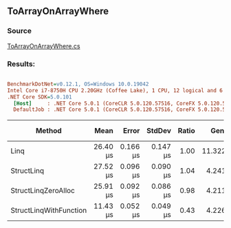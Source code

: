 ﻿## ToArrayOnArrayWhere

### Source
[ToArrayOnArrayWhere.cs](../../src/StructLinq.Benchmark/ToArrayOnArrayWhere.cs)

### Results:
``` ini

BenchmarkDotNet=v0.12.1, OS=Windows 10.0.19042
Intel Core i7-8750H CPU 2.20GHz (Coffee Lake), 1 CPU, 12 logical and 6 physical cores
.NET Core SDK=5.0.101
  [Host]     : .NET Core 5.0.1 (CoreCLR 5.0.120.57516, CoreFX 5.0.120.57516), X64 RyuJIT
  DefaultJob : .NET Core 5.0.1 (CoreCLR 5.0.120.57516, CoreFX 5.0.120.57516), X64 RyuJIT


```
|                 Method |     Mean |    Error |   StdDev | Ratio |   Gen 0 |  Gen 1 | Gen 2 | Allocated |
|----------------------- |---------:|---------:|---------:|------:|--------:|-------:|------:|----------:|
|                   Linq | 26.40 μs | 0.166 μs | 0.147 μs |  1.00 | 11.3220 | 1.4038 |     - |  52.19 KB |
|             StructLinq | 27.52 μs | 0.096 μs | 0.090 μs |  1.04 |  4.2419 | 0.2747 |     - |  19.62 KB |
|    StructLinqZeroAlloc | 25.91 μs | 0.092 μs | 0.086 μs |  0.98 |  4.2114 | 0.2747 |     - |  19.55 KB |
| StructLinqWithFunction | 11.43 μs | 0.052 μs | 0.049 μs |  0.43 |  4.2267 | 0.2747 |     - |  19.55 KB |
